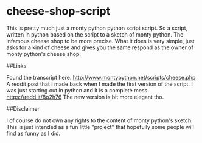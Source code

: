 # cheese-shop-script
This is pretty much just a monty python python script script. So a script, written in python based on the script to a sketch of monty python. The infamous cheese shop to be more precise. What it does is very simple, just asks for a kind of cheese and gives you the same respond as the owner of monty python's cheese shop.

##Links

Found the transcript here. http://www.montypython.net/scripts/cheese.php
A reddit post that I made back when I made the first version of the script. I was just starting out in python and it is a complete mess.
https://redd.it/8o2h76
The new version is bit more elegant tho.

##Disclaimer

I of course do not own any rights to the content of monty python's sketch. This is just intended as a fun little "project" that hopefully some people will find as funny as I did.

